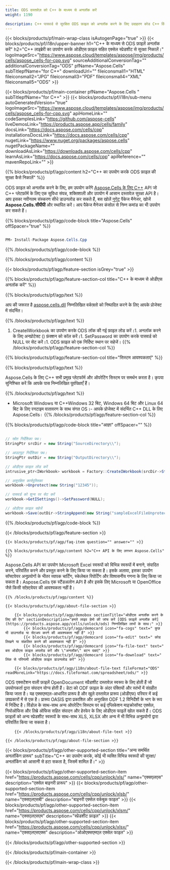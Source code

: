 ```yaml
---
title: ODS दस्तावेज़ को C++ के माध्यम से अनलॉक करें 
weight: 1190

description: C++ पासवर्ड से सुरक्षित ODS फ़ाइल को अनलॉक करने के लिए उदाहरण कोड C++ विंडोज 32 बिट, विंडोज 64 बिट और लिनक्स 64 बिट के लिए रनटाइम एनवायरनमेंट।
---
```

{{< blocks/products/pf/main-wrap-class isAutogenPage="true" >}}
{{< blocks/products/pf/i18n/upper-banner h1="C++ के माध्यम से ODS फ़ाइलें अनलॉक करें" h2="C++ लाइब्रेरी का उपयोग करके ओडीएस फ़ाइल सहित एक्सेल स्प्रेडशीट से सुरक्षा निकालें।" logoImageSrc="https://www.aspose.cloud/templates/aspose/img/products/cells/aspose_cells-for-cpp.svg" sourceAdditionalConversionTag="" additionalConversionTag="ODS" pfName="Aspose.Cells" subTitlepfName="for C++" downloadUrl="" fileiconsmall1="HTML" fileiconsmall2="JPG" fileiconsmall3="PDF" fileiconsmall4="XML" fileiconsmall5="ODS" >}}

{{< blocks/products/pf/main-container pfName="Aspose.Cells " subTitlepfName="for C++" >}}
{{< blocks/products/pf/i18n/sub-menu autoGeneratedVersion="true" logoImageSrc="https://www.aspose.cloud/templates/aspose/img/products/cells/aspose_cells-for-cpp.svg" apiHomeLink="" codeSamplesLink="https://github.com/aspose-cells" liveDemosLink="https://products.aspose.app/cells/family" docsLink="https://docs.aspose.com/cells/cpp" installationsDocsLink="https://docs.aspose.com/cells/cpp" nugetLink="https://www.nuget.org/packages/aspose.cells" nugetPackageName="" downloadAsLink="https://downloads.aspose.com/cells/cpp" learnAsLink="https://docs.aspose.com/cells/cpp" apiReference="" mavenRepoLink="" >}}

{{% blocks/products/pf/agp/content h2="C++ का उपयोग करके ODS फ़ाइल की सुरक्षा कैसे निकालें" %}}

 ODS फ़ाइल को अनलॉक करने के लिए, हम उपयोग करेंगे
 [Aspose.Cells के लिए C++](https://products.aspose.com/cells/cpp) 
 API जो C++ प्लेटफ़ॉर्म के लिए एक सुविधा संपन्न, शक्तिशाली और उपयोग में आसान दस्तावेज़ सुरक्षा API है। आप इसका नवीनतम संस्करण सीधे डाउनलोड कर सकते हैं, बस खोलें
 [नुगेट](https://www.nuget.org/packages/aspose.cells) 
 पैकेज मैनेजर, खोजें
 **Aspose.Cells.सीपीपी** 
 और स्थापित करें। आप पैकेज मैनेजर कंसोल से निम्न कमांड का भी उपयोग कर सकते हैं।

{{% blocks/products/pf/agp/code-block title="Aspose.Cells" offSpacer="true" %}}

```cs

PM> Install-Package Aspose.Cells.Cpp


```

{{% /blocks/products/pf/agp/code-block %}}

{{% /blocks/products/pf/agp/content %}}

{{< blocks/products/pf/agp/feature-section isGrey="true" >}}

{{% blocks/products/pf/agp/feature-section-col title="C++ के माध्यम से ओडीएस अनलॉक करें" %}}

{{% blocks/products/pf/agp/text %}}

 आप की जरूरत है
 [aspose.cells.dll](https://downloads.aspose.com/cells/cpp) 
 निम्नलिखित वर्कफ़्लो को निष्पादित करने के लिए आपके प्रोजेक्ट में संदर्भित।

{{% /blocks/products/pf/agp/text %}}

1. CreateIWorkbook का उपयोग करके ODS लॉक की गई फ़ाइल लोड करें।1. अनलॉक करने के लिए अनप्रोटेक्ट () फ़ंक्शन को कॉल करें।1. SetPassword का उपयोग करके पासवर्ड को NULL पर सेट करें।1. ODS फ़ाइल को एक निर्दिष्ट स्थान पर सहेजें।
{{% /blocks/products/pf/agp/feature-section-col %}}

{{% blocks/products/pf/agp/feature-section-col title="सिस्टम आवश्यकताएं" %}}

{{% blocks/products/pf/agp/text %}}

 Aspose.Cells के लिए C++ सभी प्रमुख प्लेटफॉर्म और ऑपरेटिंग सिस्टम पर समर्थन करता है। कृपया सुनिश्चित करें कि आपके पास निम्नलिखित पूर्वापेक्षाएँ हैं।

{{% /blocks/products/pf/agp/text %}}

- Microsoft Windows या C++Windows 32 बिट, Windows 64 बिट और Linux 64 बिट के लिए रनटाइम वातावरण के साथ संगत OS।- आपके प्रोजेक्ट में संदर्भित C++ DLL के लिए Aspose.Cells।
{{% /blocks/products/pf/agp/feature-section-col %}}

{{% blocks/products/pf/agp/code-block title="आज्ञा" offSpacer="" %}}

```cs

// स्रोत निर्देशिका पथ।
StringPtr srcDir = new String("SourceDirectory\\");

// आउटपुट निर्देशिका पथ।
StringPtr outDir = new String("OutputDirectory\\");

// ओडीएस फ़ाइल लोड करें
intrusive_ptr<IWorkbook> workbook = Factory::CreateIWorkbook(srcDir->StringAppend(new String("sampleExcelFileProtected.ods")));

// असुरक्षित कार्यपुस्तिका
workbook->Unprotect(new String("12345"));

// पासवर्ड को शून्य पर सेट करें
workbook->GetISettings()->SetPassword(NULL);

// ओडीएस फ़ाइल सहेजें
workbook->Save(outDir->StringAppend(new String("sampleExcelFileUnprotected_out.ods")));


```

{{% /blocks/products/pf/agp/code-block %}}

{{< /blocks/products/pf/agp/feature-section >}}

    {{< blocks/products/pf/agp/faq-item question="" answer="" >}}
 

<!-- aboutfile Starts -->

    {{% blocks/products/pf/agp/content h2="C++ API के लिए लगभग Aspose.Cells" %}}

 Aspose.Cells API का उपयोग Microsoft Excel स्वरूपों को विभिन्न स्वरूपों में बनाने, संपादित करने, परिवर्तित करने और प्रस्तुत करने के लिए किया जा सकता है। इसके अलावा, इसका उपयोग सॉफ्टवेयर अनुप्रयोगों के भीतर व्यापक चार्टिंग, स्केलेबल रिपोर्टिंग और विश्वसनीय गणना के लिए किया जा सकता है। Aspose.Cells एक स्टैंडअलोन API है और इसके लिए Microsoft या OpenOffice जैसे किसी सॉफ़्टवेयर की आवश्यकता नहीं है।  



    {{% /blocks/products/pf/agp/content %}}

    {{< blocks/products/pf/agp/about-file-section >}}

        {{< blocks/products/pf/agp/demobox sectionTitle="ओडीएस अनलॉक करने के लिए फ्री ऐप" sectionDescription="हमारे लाइव डेमो की जांच करें [ODS फ़ाइलें अनलॉक करें](https://products.aspose.app/cells/unlock/ods) निम्नलिखित लाभों के साथ।" >}}
            {{< blocks/products/pf/agp/democard icon="fa-cogs" text=" कुछ भी डाउनलोड या सेटअप करने की आवश्यकता नहीं है" >}}
            {{< blocks/products/pf/agp/democard icon="fa-edit" text=" कोड लिखने या संकलित करने की आवश्यकता नहीं है" >}}
            {{< blocks/products/pf/agp/democard icon="fa-file-text" text=" बस ओडीएस फ़ाइल अपलोड करें और \"अनलॉक\" बटन दबाएं" >}}
            {{< blocks/products/pf/agp/democard icon="fa-download" text=" लिंक से परिणामी ओडीएस फ़ाइल डाउनलोड करें" >}}

        {{< blocks/products/pf/agp/i18n/about-file-text fileFormat="ODS" readMoreLink="https://docs.fileformat.com/spreadsheet/ods/" >}}
ODS एक्सटेंशन वाली फ़ाइलें OpenDocument स्प्रैडशीट दस्तावेज़ स्वरूप के लिए होती हैं जो उपयोगकर्ता द्वारा संपादन योग्य होती हैं। डेटा को ODF फ़ाइल के अंदर पंक्तियों और स्तंभों में संग्रहीत किया जाता है। यह एक्सएमएल-आधारित प्रारूप है और खुले दस्तावेज़ प्रारूप (ओडीएफ) परिवार में कई उपप्रकारों में से एक है। प्रारूप OASIS द्वारा प्रकाशित और अनुरक्षित ODF 1.2 विनिर्देशों के भाग के रूप में निर्दिष्ट है। विंडोज़ के साथ-साथ अन्य ऑपरेटिंग सिस्टम पर कई एप्लिकेशन माइक्रोसॉफ्ट एक्सेल, नियोऑफिस और लिब्रे ऑफिस सहित संपादन और हेरफेर के लिए ओडीएस फाइलें खोल सकते हैं। ODS फ़ाइलों को अन्य स्प्रेडशीट स्वरूपों के साथ-साथ XLS, XLSX और अन्य में भी विभिन्न अनुप्रयोगों द्वारा परिवर्तित किया जा सकता है।

        {{< /blocks/products/pf/agp/i18n/about-file-text >}}

    {{< /blocks/products/pf/agp/about-file-section >}}

<!-- aboutfile Ends -->

{{< blocks/products/pf/agp/other-supported-section title="अन्य समर्थित अनलॉकिंग प्रारूप" subTitle="C++ का उपयोग करके, कोई भी व्यक्ति विभिन्न स्वरूपों की सुरक्षा/अनलॉकिंग को आसानी से हटा सकता है, जिसमें शामिल हैं।" >}}

{{< blocks/products/pf/agp/other-supported-section-item href="https://products.aspose.com/cells/cpp/unlock/xls/" name="एक्सएलएस" description="एक्सेल बाइनरी प्रारूप" >}}
{{< blocks/products/pf/agp/other-supported-section-item href="https://products.aspose.com/cells/cpp/unlock/xlsb/" name="एक्सएलएसबी" description="बाइनरी एक्सेल वर्कबुक फाइल" >}}
{{< blocks/products/pf/agp/other-supported-section-item href="https://products.aspose.com/cells/cpp/unlock/xlsm/" name="एक्सएलएसएम" description="स्प्रेडशीट फ़ाइल" >}}
{{< blocks/products/pf/agp/other-supported-section-item href="https://products.aspose.com/cells/cpp/unlock/xlsx/" name="एक्सएलएसएक्स" description="ओओएक्सएमएल एक्सेल फाइल" >}}

{{< /blocks/products/pf/agp/other-supported-section >}}

{{< /blocks/products/pf/main-container >}}
    
{{< /blocks/products/pf/main-wrap-class >}}
